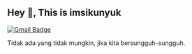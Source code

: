 ## Hey 👋, This is imsikunyuk
[![Gmail Badge](https://img.shields.io/badge/-rofidoank14@gmail.com-c14438?style=flat&logo=Gmail&logoColor=white&link=mailto:rofidoank14@gmail.com)](mailto:rofidoank14@gmail.com) <p align='left'>Tidak ada yang tidak mungkin, jika kita bersungguh-sungguh.</p>
